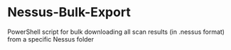 # Nessus-Bulk-Export
PowerShell script for bulk downloading all scan results (in .nessus format) from a specific Nessus folder
